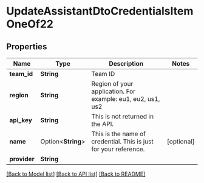 # UpdateAssistantDtoCredentialsItemOneOf22

## Properties

Name | Type | Description | Notes
------------ | ------------- | ------------- | -------------
**team_id** | **String** | Team ID | 
**region** | **String** | Region of your application. For example: eu1, eu2, us1, us2 | 
**api_key** | **String** | This is not returned in the API. | 
**name** | Option<**String**> | This is the name of credential. This is just for your reference. | [optional]
**provider** | **String** |  | 

[[Back to Model list]](../README.md#documentation-for-models) [[Back to API list]](../README.md#documentation-for-api-endpoints) [[Back to README]](../README.md)


